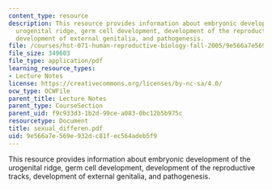 ```yaml
---
content_type: resource
description: This resource provides information about embryonic development of the
  urogenital ridge, germ cell development, development of the reproductive tracks,
  development of external genitalia, and pathogenesis.
file: /courses/hst-071-human-reproductive-biology-fall-2005/9e566a7e569e932dc81fec564adeb5f9_sexual_differen.pdf
file_size: 349603
file_type: application/pdf
learning_resource_types:
- Lecture Notes
license: https://creativecommons.org/licenses/by-nc-sa/4.0/
ocw_type: OCWFile
parent_title: Lecture Notes
parent_type: CourseSection
parent_uid: f9c933d3-1b2d-99ce-a083-0bc12b5b975c
resourcetype: Document
title: sexual_differen.pdf
uid: 9e566a7e-569e-932d-c81f-ec564adeb5f9
---
```

This resource provides information about embryonic development of the urogenital ridge, germ cell development, development of the reproductive tracks, development of external genitalia, and pathogenesis.